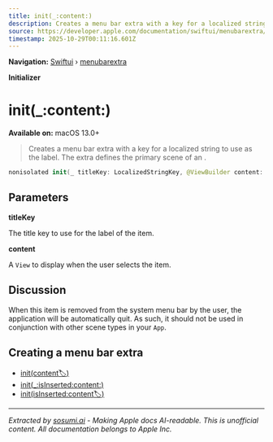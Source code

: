 ```yaml
---
title: init(_:content:)
description: Creates a menu bar extra with a key for a localized string to use as the label. The extra defines the primary scene of an .
source: https://developer.apple.com/documentation/swiftui/menubarextra/init(_:content:)
timestamp: 2025-10-29T00:11:16.601Z
---
```


**Navigation:** [Swiftui](/documentation/swiftui) › [menubarextra](/documentation/swiftui/menubarextra)

**Initializer**

# init(_:content:)

**Available on:** macOS 13.0+

> Creates a menu bar extra with a key for a localized string to use as the label. The extra defines the primary scene of an .

```swift
nonisolated init(_ titleKey: LocalizedStringKey, @ViewBuilder content: () -> Content)
```

## Parameters

**titleKey**

The title key to use for the label of the item.



**content**

A `View` to display when the user selects the item.



## Discussion

When this item is removed from the system menu bar by the user, the application will be automatically quit. As such, it should not be used in conjunction with other scene types in your `App`.

## Creating a menu bar extra

- [init(content:label:)](/documentation/swiftui/menubarextra/init(content:label:))
- [init(_:isInserted:content:)](/documentation/swiftui/menubarextra/init(_:isinserted:content:))
- [init(isInserted:content:label:)](/documentation/swiftui/menubarextra/init(isinserted:content:label:))

---

*Extracted by [sosumi.ai](https://sosumi.ai) - Making Apple docs AI-readable.*
*This is unofficial content. All documentation belongs to Apple Inc.*
